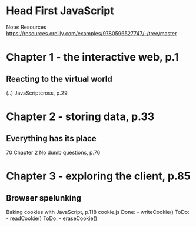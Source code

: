 # Head First JavaScript

Note:
Resources
https://resources.oreilly.com/examples/9780596527747/-/tree/master

# Chapter 1 - the interactive web, p.1
## Reacting to the virtual world
(..)
JavaScriptcross, p.29


# Chapter 2 - storing data, p.33
## Everything has its place

70 Chapter 2
No dumb questions, p.76

# Chapter 3 - exploring the client, p.85
## Browser spelunking

Baking cookies with JavaScript, p.118
    cookie.js
    Done: - writeCookie()
    ToDo: - readCookie()
    ToDo: - eraseCookie()
